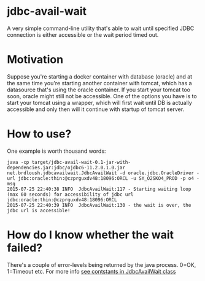 jdbc-avail-wait
===============
A very simple command-line utility that's able to wait until specified JDBC connection is either accessible or the wait
period timed out.

# Motivation
Suppose you're starting a docker container with database (oracle) and at the same time you're starting
another container with tomcat, which has a datasource that's using the oracle container. If you start your tomcat too
soon, oracle might still not be accessible. One of the options you have is to start your tomcat using a wrapper, which
will first wait until DB is actually accessible and only then will it continue with startup of tomcat server.

# How to use?
One example is worth thousand words:
```
java -cp target/jdbc-avail-wait-0.1-jar-with-dependencies.jar:jdbc/ojdbc6-11.2.0.1.0.jar net.brdloush.jdbcavailwait.JdbcAvailWait -d oracle.jdbc.OracleDriver -url jdbc:oracle:thin:@czprguxdv48:18096:ORCL -u SY_O2SKO4_PROD -p o4 -msg
2015-07-25 22:40:38 INFO  JdbcAvailWait:117 - Starting waiting loop (max 60 seconds) for accessibility of jdbc url jdbc:oracle:thin:@czprguxdv48:18096:ORCL
2015-07-25 22:40:39 INFO  JdbcAvailWait:130 - the wait is over, the jdbc url is accessible!
```

# How do I know whether the wait failed?
There's a couple of error-levels being returned by the java process. 0=OK, 1=Timeout etc. For more info [see contstants in JdbcAvailWait class](src/main/java/net/brdloush/jdbcavailwait/JdbcAvailWait)